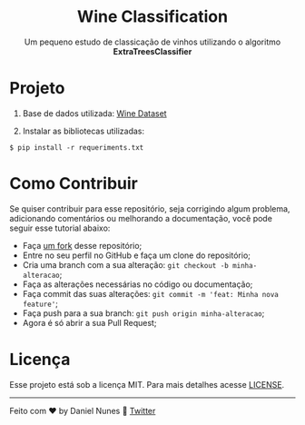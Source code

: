 


<h1 align="center">Wine Classification</h1>

<p align="center">Um pequeno estudo de classicação de vinhos utilizando o algoritmo <strong>ExtraTreesClassifier</strong> </p>



Projeto 
========

1. Base de dados utilizada: [Wine Dataset](https://www.kaggle.com/dell4010/wine-dataset)

2. Instalar as bibliotecas utilizadas:
  ```
  $ pip install -r requeriments.txt
  ```


Como Contribuir
===============

Se quiser contribuir para esse repositório, seja corrigindo algum problema, adicionando comentários ou melhorando a documentação, você pode seguir esse tutorial abaixo:

- Faça [um fork](https://help.github.com/pt/github/getting-started-with-github/fork-a-repo) desse repositório;
- Entre no seu perfil no GitHub e faça um clone do repositório;
- Cria uma branch com a sua alteração: `git checkout -b minha-alteracao`;
- Faça as alterações necessárias no código ou documentação;
- Faça commit das suas alterações: `git commit -m 'feat: Minha nova feature'`;
- Faça push para a sua branch: `git push origin minha-alteracao`;
- Agora é só abrir a sua Pull Request;

Licença 
=======

Esse projeto está sob a licença MIT. Para mais detalhes acesse [LICENSE](LICENSE.md).

---

Feito com ♥ by Daniel Nunes :wave: [Twitter](https://twitter.com/danielnunesdc)
